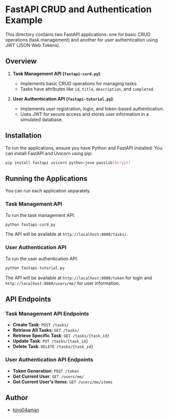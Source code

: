 # FastAPI CRUD and Authentication Example

This directory contains two FastAPI applications: one for basic CRUD operations (task management) and another for user authentication using JWT (JSON Web Tokens).

## Overview

1. **Task Management API (`fastapi-curd.py`)**:
   - Implements basic CRUD operations for managing tasks.
   - Tasks have attributes like `id`, `title`, `description`, and `completed`.

2. **User Authentication API (`fastapi-tutorial.py`)**:
   - Implements user registration, login, and token-based authentication.
   - Uses JWT for secure access and stores user information in a simulated database.

## Installation

To run the applications, ensure you have Python and FastAPI installed. You can install FastAPI and Uvicorn using pip:

```bash
pip install fastapi uvicorn python-jose passlib[bcrypt]
```

## Running the Applications

You can run each application separately.

### Task Management API

To run the task management API:

```bash
python fastapi-curd.py
```

The API will be available at `http://localhost:8000/tasks/`.

### User Authentication API

To run the user authentication API:

```bash
python fastapi-tutorial.py
```

The API will be available at `http://localhost:8000/token` for login and `http://localhost:8000/users/me/` for user information.

## API Endpoints

### Task Management API Endpoints

- **Create Task**: `POST /tasks/`
- **Retrieve All Tasks**: `GET /tasks/`
- **Retrieve Specific Task**: `GET /tasks/{task_id}`
- **Update Task**: `PUT /tasks/{task_id}`
- **Delete Task**: `DELETE /tasks/{task_id}`

### User Authentication API Endpoints

- **Token Generation**: `POST /token`
- **Get Current User**: `GET /users/me/`
- **Get Current User's Items**: `GET /users/me/items`

## Author
- [king04aman](https://github.com/king04aman)
